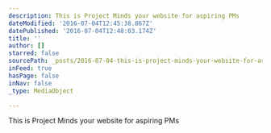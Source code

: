```yaml
---
description: This is Project Minds your website for aspiring PMs
dateModified: '2016-07-04T12:45:38.867Z'
datePublished: '2016-07-04T12:48:03.174Z'
title: ''
author: []
starred: false
sourcePath: _posts/2016-07-04-this-is-project-minds-your-website-for-aspiring-pms.md
inFeed: true
hasPage: false
inNav: false
_type: MediaObject

---
```

This is Project Minds your website for aspiring PMs